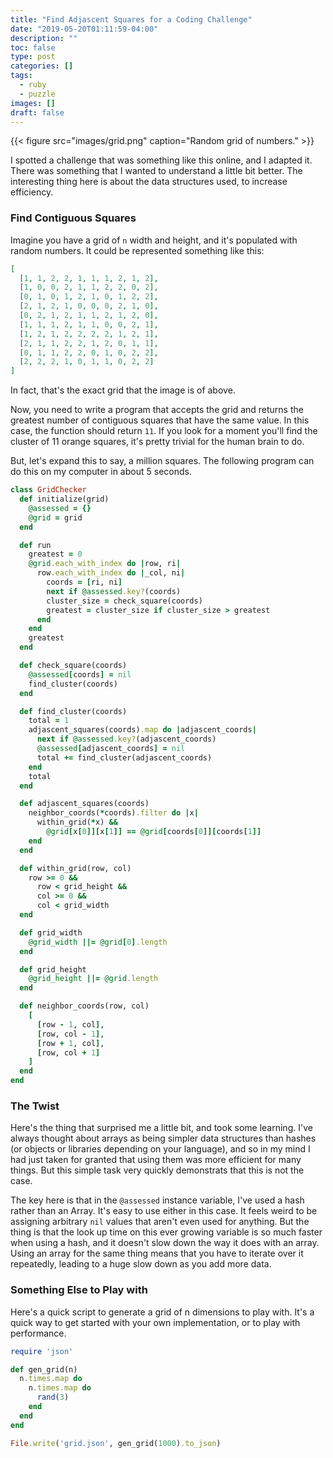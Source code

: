 ```yaml
---
title: "Find Adjascent Squares for a Coding Challenge"
date: "2019-05-20T01:11:59-04:00"
description: ""
toc: false
type: post
categories: []
tags:
  - ruby
  - puzzle
images: []
draft: false
---
```


{{< figure src="images/grid.png" caption="Random grid of numbers." >}}

I spotted a challenge that was something like this online, and I adapted it.
There was something that I wanted to understand a little bit better. The
interesting thing here is about the data structures used, to increase
efficiency.

### Find Contiguous Squares

Imagine you have a grid of `n` width and height, and it's populated with random
numbers. It could be represented something like this:

```json
[
  [1, 1, 2, 2, 1, 1, 1, 2, 1, 2],
  [1, 0, 0, 2, 1, 1, 2, 2, 0, 2],
  [0, 1, 0, 1, 2, 1, 0, 1, 2, 2],
  [2, 1, 2, 1, 0, 0, 0, 2, 1, 0],
  [0, 2, 1, 2, 1, 1, 2, 1, 2, 0],
  [1, 1, 1, 2, 1, 1, 0, 0, 2, 1],
  [1, 2, 1, 2, 2, 2, 2, 1, 2, 1],
  [2, 1, 1, 2, 2, 1, 2, 0, 1, 1],
  [0, 1, 1, 2, 2, 0, 1, 0, 2, 2],
  [2, 2, 2, 1, 0, 1, 1, 0, 2, 2]
]
```

In fact, that's the exact grid that the image is of above.

Now, you need to write a program that accepts the grid and returns the greatest number of contiguous squares that have the same value. In this case, the function should return `11`. If you look for a moment you'll find the cluster of 11 orange squares, it's pretty trivial for the human brain to do.

But, let's expand this to say, a million squares. The following program can do this on my computer in about 5 seconds.

```ruby
class GridChecker
  def initialize(grid)
    @assessed = {}
    @grid = grid
  end

  def run
    greatest = 0
    @grid.each_with_index do |row, ri|
      row.each_with_index do |_col, ni|
        coords = [ri, ni]
        next if @assessed.key?(coords)
        cluster_size = check_square(coords)
        greatest = cluster_size if cluster_size > greatest
      end
    end
    greatest
  end

  def check_square(coords)
    @assessed[coords] = nil
    find_cluster(coords)
  end

  def find_cluster(coords)
    total = 1
    adjascent_squares(coords).map do |adjascent_coords|
      next if @assessed.key?(adjascent_coords)
      @assessed[adjascent_coords] = nil
      total += find_cluster(adjascent_coords)
    end
    total
  end

  def adjascent_squares(coords)
    neighbor_coords(*coords).filter do |x|
      within_grid(*x) &&
        @grid[x[0]][x[1]] == @grid[coords[0]][coords[1]]
    end
  end

  def within_grid(row, col)
    row >= 0 &&
      row < grid_height &&
      col >= 0 &&
      col < grid_width
  end

  def grid_width
    @grid_width ||= @grid[0].length
  end

  def grid_height
    @grid_height ||= @grid.length
  end

  def neighbor_coords(row, col)
    [
      [row - 1, col],
      [row, col - 1],
      [row + 1, col],
      [row, col + 1]
    ]
  end
end
```

### The Twist

Here's the thing that surprised me a little bit, and took some learning. I've
always thought about arrays as being simpler data structures than hashes (or
objects or libraries depending on your language), and so in my mind I had just
taken for granted that using them was more efficient for many things. But this
simple task very quickly demonstrats that this is not the case.

The key here is that in the `@assessed` instance variable, I've used a hash
rather than an Array. It's easy to use either in this case. It feels weird to be
assigning arbitrary `nil` values that aren't even used for anything. But the
thing is that the look up time on this ever growing variable is so much faster
when using a hash, and it doesn't slow down the way it does with an array. Using
an array for the same thing means that you have to iterate over it repeatedly,
leading to a huge slow down as you add more data.

### Something Else to Play with

Here's a quick script to generate a grid of n dimensions to play with. It's a
quick way to get started with your own implementation, or to play with
performance.

```ruby
require 'json'

def gen_grid(n)
  n.times.map do
    n.times.map do
      rand(3)
    end
  end
end

File.write('grid.json', gen_grid(1000).to_json)
```
